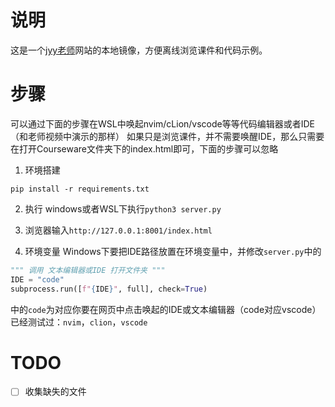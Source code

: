 # 说明
这是一个[jyy老师](https://jyywiki.cn/)网站的本地镜像，方便离线浏览课件和代码示例。

# 步骤
可以通过下面的步骤在WSL中唤起nvim/cLion/vscode等等代码编辑器或者IDE（和老师视频中演示的那样）
如果只是浏览课件，并不需要唤醒IDE，那么只需要在打开Courseware文件夹下的index.html即可，下面的步骤可以忽略

1. 环境搭建
```pip
pip install -r requirements.txt
```

2. 执行
windows或者WSL下执行`python3 server.py`

3. 浏览器输入`http://127.0.0.1:8001/index.html`

4. 环境变量
Windows下要把IDE路径放置在环境变量中，并修改`server.py`中的
```python
""" 调用 文本编辑器或IDE 打开文件夹 """
IDE = "code"
subprocess.run([f"{IDE}", full], check=True)
```
中的`code`为对应你要在网页中点击唤起的IDE或文本编辑器（code对应vscode）
已经测试过：`nvim`，`clion`，`vscode`

# TODO
- [ ] 收集缺失的文件
